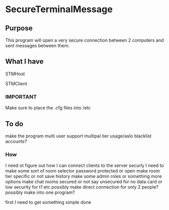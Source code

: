 # SecureTerminalMessage
## Purpose
This program will open a very secure connection between 2 computers and sent messages between them.

## What I have
STMHost

STMClient

### IMPORTANT
Make sure to place the .cfg files into /etc

## To do
make the program
multi user support
multipal tier usage/aslo blacklist
accounts?

### How
I need ot figure out how I can connect clients to the server securly
I need to make some sort of room selector
password protected or open
make room tier specific or not
save history
make some admin roles or something
more options
make chat rooms secured or not say unsecured for no data card or
low security for t1 etc
possibly make direct connection for only 2 people?
possibly make into one program?

first I need to get something simple done